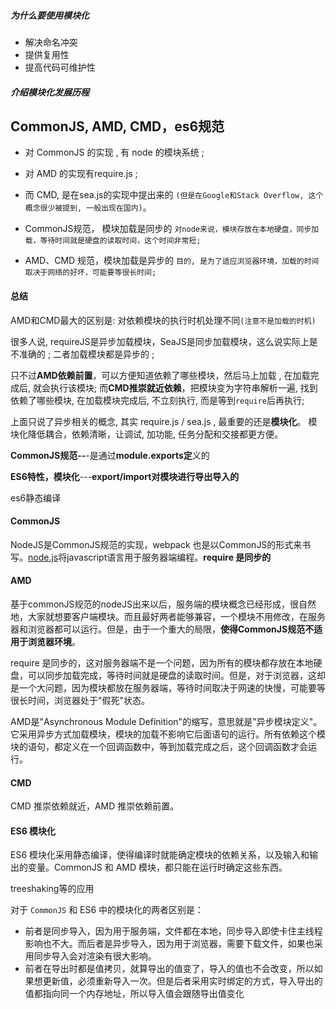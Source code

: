##### 为什么要使用模块化

- 解决命名冲突
- 提供复用性
- 提高代码可维护性



##### 介绍模块化发展历程







## CommonJS, AMD, CMD，es6规范

- 对 CommonJS 的实现 , 有 node 的模块系统 ;
- 对 AMD 的实现有require.js ;
- 而 CMD, 是在sea.js的实现中提出来的 `(但是在Google和Stack Overflow, 这个概念很少被提到, 一般出现在国内)`。



- CommonJS规范， 模块加载是同步的
  `对node来说，模块存放在本地硬盘，同步加载，等待时间就是硬盘的读取时间，这个时间非常短;`
- AMD、CMD 规范，模块加载是异步的
  `目的, 是为了适应浏览器环境，加载的时间取决于网络的好坏，可能要等很长时间;`



#### 总结

AMD和CMD最大的区别是: 对依赖模块的执行时机处理不同`(注意不是加载的时机)`

很多人说, requireJS是异步加载模块，SeaJS是同步加载模块，这么说实际上是不准确的 ;
二者加载模块都是异步的 ;

只不过**AMD依赖前置**，可以方便知道依赖了哪些模块，然后马上加载 , 在加载完成后, 就会执行该模块;
而**CMD推崇就近依赖**，把模块变为字符串解析一遍, 找到依赖了哪些模块, 在加载模块完成后, 不立刻执行, 而是等到`require`后再执行;

上面只说了异步相关的概念, 其实 require.js / sea.js , 最重要的还是**模块化**。
模块化降低耦合，依赖清晰，让调试, 加功能, 任务分配和交接都更方便。





**CommonJS规范--**-是通过**module.exports定**义的

**ES6特性，模块化**---**export/import对模块进行导出导入的**



es6静态编译





#### CommonJS

NodeJS是CommonJS规范的实现，webpack 也是以CommonJS的形式来书写。[node.js](http://nodejs.org/)将javascript语言用于服务器端编程。**require 是同步的**

#### AMD

基于commonJS规范的nodeJS出来以后，服务端的模块概念已经形成，很自然地，大家就想要客户端模块。而且最好两者能够兼容，一个模块不用修改，在服务器和浏览器都可以运行。但是，由于一个重大的局限，**使得CommonJS规范不适用于浏览器环境**。

require 是同步的，这对服务器端不是一个问题，因为所有的模块都存放在本地硬盘，可以同步加载完成，等待时间就是硬盘的读取时间。但是，对于浏览器，这却是一个大问题，因为模块都放在服务器端，等待时间取决于网速的快慢，可能要等很长时间，浏览器处于"假死"状态。

AMD是"Asynchronous Module Definition"的缩写，意思就是"异步模块定义"。它采用异步方式加载模块，模块的加载不影响它后面语句的运行。所有依赖这个模块的语句，都定义在一个回调函数中，等到加载完成之后，这个回调函数才会运行。

#### CMD

CMD 推崇依赖就近，AMD 推崇依赖前置。

#### ES6 模块化

ES6 模块化采用静态编译，使得编译时就能确定模块的依赖关系，以及输入和输出的变量。CommonJS 和 AMD 模块，都只能在运行时确定这些东西。

treeshaking等的应用





对于 `CommonJS` 和 ES6 中的模块化的两者区别是：

- 前者是同步导入，因为用于服务端，文件都在本地，同步导入即使卡住主线程影响也不大。而后者是异步导入，因为用于浏览器，需要下载文件，如果也采用同步导入会对渲染有很大影响。
- 前者在导出时都是值拷贝，就算导出的值变了，导入的值也不会改变，所以如果想更新值，必须重新导入一次。但是后者采用实时绑定的方式，导入导出的值都指向同一个内存地址，所以导入值会跟随导出值变化











